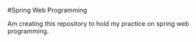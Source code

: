 #Spring Web Programming

Am creating this repository to hold my practice on spring web programming.
